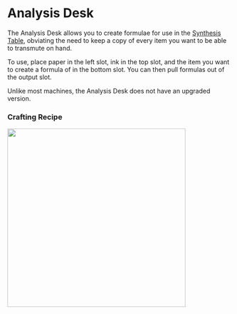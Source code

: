 <link rel="stylesheet" href="./htmlcraft.css">
<script src="./sections.js"></script>
<script src="./htmlcraft.js"></script>
<body onload="bodyOnLoad();">

# Analysis Desk
The Analysis Desk allows you to create formulae for use in the [Synthesis Table](./synthesizer.md), obviating the need to keep a copy of every item you want to be able to transmute on hand. 

To use, place paper in the left slot, ink in the top slot, and the item you want to create a formula of in the bottom slot. You can then pull formulas out of the output slot.

Unlike most machines, the Analysis Desk does not have an upgraded version.

### Crafting Recipe

<img src="https://github.com/Cumulus-Mods/Art-of-Alchemy/wiki/images/recipes/analysis-desk.png" width="400px" />